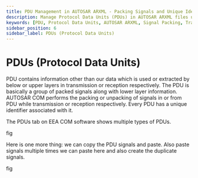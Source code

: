 ```yaml
---
title: PDU Management in AUTOSAR ARXML - Packing Signals and Unique Identifiers
description: Manage Protocol Data Units (PDUs) in AUTOSAR ARXML files using EEA COM. Understand the role of PDUs in signal transmission and reception, and explore the unique identifiers associated with each PDU. Utilize the PDUs tab to copy, paste, and create duplicate signals for efficient data handling in your communication architecture.
keywords: [PDU, Protocol Data Units, AUTOSAR ARXML, Signal Packing, Transmission, Reception, Unique Identifier, EEA COM, Copy and Paste Signals, Duplicate Signals]
sidebar_position: 6
sidebar_label: PDUs (Protocol Data Units)
---
```


# PDUs (Protocol Data Units)

PDU contains information other than our data which is used or extracted by below or upper layers in transmission or reception respectively. The PDU is basically a group of packed signals along with lower layer information. AUTOSAR COM performs the packing or unpacking of signals in or from PDU while transmission or reception respectively. Every PDU has a unique identifier associated with it. 
               
The PDUs tab on EEA COM software shows multiple types of PDUs.

fig

Here is  one more thing: we can copy the PDU signals and paste. Also paste signals multiple times we can paste here  and also create the duplicate signals.

fig